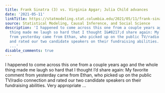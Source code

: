 ```yaml
---
title: Frank Sinatra (3) vs. Virginia Apgar; Julia Child advances
date: '2021-05-11'
linkTitle: https://statmodeling.stat.columbia.edu/2021/05/11/frank-sinatra-3-vs-virginia-apgar-julia-child-advances-2/
source: Statistical Modeling, Causal Inference, and Social Science
description: 'I happened to come across this one from a couple years ago and the whole
  thing made me laugh so hard that I thought I&#8217;d share again: My favorite comment
  from yesterday came from Ethan, who picked up on the public TV/radio connection
  and rated our two candidate speakers on their fundraising abilities. Very appropriate
  ...'
disable_comments: true
---
```

I happened to come across this one from a couple years ago and the whole thing made me laugh so hard that I thought I&#8217;d share again: My favorite comment from yesterday came from Ethan, who picked up on the public TV/radio connection and rated our two candidate speakers on their fundraising abilities. Very appropriate ...